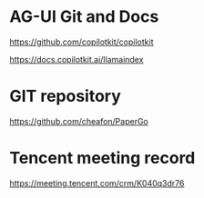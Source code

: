 # AG-UI Git and Docs

https://github.com/copilotkit/copilotkit

https://docs.copilotkit.ai/llamaindex

# GIT repository

https://github.com/cheafon/PaperGo

# Tencent meeting record

https://meeting.tencent.com/crm/K040q3dr76

